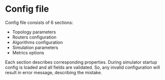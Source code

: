 # Config file

Config file consists of 6 sections:
- Topology parameters
- Routers configuration
- Algorithms configuration
- Simulation parameters
- Metrics options

Each section describes corresponding properties. 
During simulator startup config is loaded and all
fields are validated. So, any invalid configuration
will result in error message, describing the mistake.